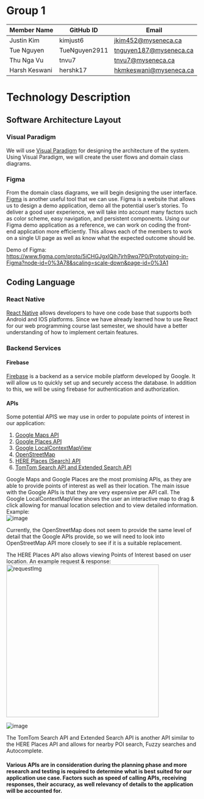 # Group 1

|   Member Name  | GitHub ID |           Email               |
| ---------------| ---------------|-------------------------------|
| Justin Kim     | kimjust6	  |jkim452@myseneca.ca    	  |
| Tue Nguyen     | TueNguyen2911  |tnguyen187@myseneca.ca 	  |
| Thu Nga Vu	 | tnvu7	  |tnvu7@myseneca.ca   		  |
| Harsh Keswani  | hershk17	  |hkmkeswani@myseneca.ca 	  |



# Technology Description

## Software Architecture Layout

### Visual Paradigm

We will use [Visual Paradigm](https://www.visual-paradigm.com/) for designing the architecture of the system. Using Visual Paradigm, we will create the user flows and domain class diagrams. 

### Figma

From the domain class diagrams, we will begin designing the user interface. [Figma](https://www.figma.com/) is another useful tool that we can use. Figma is a website that allows us to design a demo application, demo all the potential user’s stories. To deliver a good user experience, we will take into account many factors such as color scheme, easy navigation, and persistent components. Using our Figma demo application as a reference, we can work on coding the front-end application more efficiently.  This allows each of the members to work on a single UI page as well as know what the expected outcome should be.

Demo of Figma: https://www.figma.com/proto/5iCHGJgxlQih7jrh9wq7P0/Prototyping-in-Figma?node-id=0%3A78&scaling=scale-down&page-id=0%3A1

## Coding Language

### React Native

[React Native](https://reactnative.dev/) allows developers to have one code base that supports both Android and IOS platforms. Since we have already learned how to use React for our web programming course last semester, we should have a better understanding of how to implement certain features. 

### Backend Services

#### Firebase

[Firebase](https://firebase.google.com/) is a backend as a service mobile platform developed by Google.  It will allow us to quickly set up and securely access the database. In addition to this, we will be using firebase for authentication and authorization.  

#### APIs

Some potential APIS we may use in order to populate points of interest in our application:  
1. [Google Maps API](https://developers.google.com/maps)
2. [Google Places API](https://cloud.google.com/maps-platform/places)
3. [Google LocalContextMapView](https://developers.google.com/maps/documentation/javascript/local-context/samples/basic)
4. [OpenStreetMap](https://www.openstreetmap.org)
5. [HERE Places (Search) API](https://developer.here.com/documentation/places/dev_guide/topics/what-is.html)
6. [TomTom Search API and Extended Search API](https://developer.tomtom.com/search-api)

Google Maps and Google Places are the most promising APIs, as they are able to provide points of interest as well as their location. The main issue with the Google APIs is that they are very expensive per API call. 
The Google LocalContextMapView shows the user an interactive map to drag & click allowing for manual location selection and to view detailed information. Example: <br />
![image](https://user-images.githubusercontent.com/62819902/121831789-636a3e80-cc96-11eb-82c4-5a79b0345a34.png)

Currently, the OpenStreetMap does not seem to provide the same level of detail that the Google APIs provide, so we will need to look into OpenStreetMap API more closely to see if it is a suitable replacement. 

The HERE Places API also allows viewing Points of Interest based on user location. An example request & response: <br />
<img src="https://user-images.githubusercontent.com/62819902/121831667-040c2e80-cc96-11eb-8a7a-433604d32eea.png" alt="requestImg" width="400"/>
<!-- ![image](https://user-images.githubusercontent.com/62819902/121831667-040c2e80-cc96-11eb-8a7a-433604d32eea.png) -->
![image](https://user-images.githubusercontent.com/62819902/121831561-bd1e3900-cc95-11eb-8b3f-dfaea0cd6cfc.png)

The TomTom Search API and Extended Search API is another API similar to the HERE Places API and allows for nearby POI search, Fuzzy searches and Autocomplete. 

#### Various APIs are in consideration during the planning phase and more research and testing is required to determine what is best suited for our application use case. Factors such as speed of calling APIs, receiving responses, their accuracy, as well relevancy of details to the application will be accounted for.
